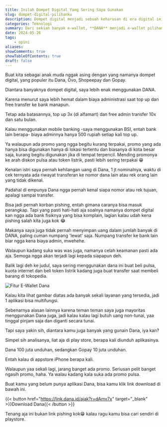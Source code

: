 ```yaml
---
title: Inilah Dompet Digital Yang Sering Saya Gunakan
slug: dompet-digital-pilihanku
description: Dompet digital menjadi sebuah keharusan di era digital ini, sebuah opsi transaksi yang hampir wajib di setiap lini kehidupan kita.
categories: Teknologi
summary: Dari sekian banyak e-wallet, **DANA** menjadi e-wallet pilihan saya untuk bertransaksi online, menghemat beberapa ribu rupiah karena hampir tidak ada biaya admin saat top up dan transfer.
date: 2024-05-26
tags: 
    - opini
aliases: 
showComments: true
showTableOfContents: true
draft: false
---
```


Buat kita sebagai anak muda nggak asing dengan yang namanya dompet digital, yang populer itu Dana, Ovo, Shopeepay dan Gopay.  

Diantara banyaknya dompet digital, saya lebih enak menggunakan DANA.

Karena menurut saya lebih hemat dalam biaya administrasi saat top up dan free transfer ke bank manapun.

Tetap ada batasannya, top up 3x (di alfamart) dan free admin transfer 10x dan satu bulan.

Kalau menggunakan mobile banking -saya menggunakan BSI, entah bank lain berapa- biaya adminnya hanya 500 rupiah setiap kali top up.

Ya walaupun ada promo yang ngga begitu kurang terpakai, promo yang ada hanya bisa digunakan hanya di lokasi tertentu dan biasanya di kota besar saja, kurang begitu digunakan jika di tempat terpencil. Mending promonya ke arah diskon pulsa atau token listrik, pasti lebih sering terpakai 😁

Kenalan istri saya pernah kehilangan uang di Dana, 1 jt nominalnya, waktu di cek ternyata ada riwayat transferan ke nomor dana lain atau rek orang lain yang tidak dikenal.

Padahal di empunya Dana ngga pernah kenal siapa nomor atau rek tujuan, apalagi sampai transfer.

Bisa jadi pernah korban pishing, entah gimana caranya bisa masuk perangkap. Tapi yang pasti hati-hati aja soalnya namanya dompet digital kan ngga ada bank fisiknya yang bisa komplain, lagian kalau udah kena pishing salah kita juga kok 😂

Makanya saya juga tidak pernah menyimpan uang dalam jumlah banyak di DANA, paling cuman numpang 'lewat' saja. Numpang transfer ke bank lain biar ngga kena biaya admin, mwehehe.

Walaupun kadang suka was was juga, namanya celah keamanan pasti ada aja. Semoga ngga akan terjadi lagi kepada siapapun deh.

Balik lagi deh ke judul, saya sering menggunakan dana ini buat beli pulsa, kuota internet dan beli token listrik kadang juga buat transfer saat membeli barang di tokopedia.

![Fitur E-Wallet Dana](/img/ewallet-andalan/fitur-pembayaran.jpg "Layanan di Aplikasi Dana")

Kalau kita lihat gambar diatas ada banyak sekali layanan yang tersedia, jadi 1 aplikasi bisa multifungsi.

Sebenarnya alasan lainnya karena teman teman saya juga mayoritas menggunakan Dana juga, jadi kalau kalau lagi butuh uang non-tunai, yaa tinggal pinjam saja dan diganti secara tunai.

Tapi saya yakin sih, diantara kamu juga banyak yang gunain Dana, iya kan?

Simpel sih analisanya, liat aja di play store, berapa kali diunduh aplikasinya.

Dana 100 juta unduhan, sedangkan Gopay 10 juta unduhan.

Entah kalau di appstore iPhone berapa kali.

Walaupun yaa sekali lagi, jarang banget ada promo. Seriusan pelit banget ngasih promo, haha. Ya walau kadang kala suka ada promo pulsa.

Buat kamu yang belum punya aplikasi Dana, bisa kamu klik link download di bawah ini.

{{< button href="https://link.dana.id/ajak?r=dAmv7x" target="_blank" >}}Download Dana{{< /button >}}

Tenang aja ini bukan link pishing kok😁 kalau ragu kamu bisa cari sendiri di playstore.